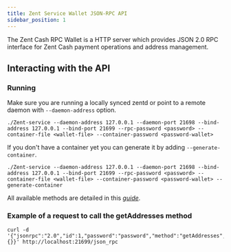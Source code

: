 ```yaml
---
title: Zent Service Wallet JSON-RPC API
sidebar_position: 1
---
```


The Zent Cash RPC Wallet is a HTTP server which provides JSON 2.0 RPC interface for Zent Cash payment operations and address management.

## Interacting with the API

### Running
Make sure you are running a locally synced zentd or point to a remote daemon with `--daemon-address` option.

```
./Zent-service --daemon-address 127.0.0.1 --daemon-port 21698 --bind-address 127.0.0.1 --bind-port 21699 --rpc-password <password> --container-file <wallet-file> --container-password <password-wallet>
```

If you don't have a container yet you can generate it by adding `--generate-container`.

```
./Zent-service --daemon-address 127.0.0.1 --daemon-port 21698 --bind-address 127.0.0.1 --bind-port 21699 --rpc-password <password> --container-file <wallet-file> --container-password <password-wallet> --generate-container
```
All available methods are detailed in this *[guide](/docs/category/zent-service-wallet-json-rpc-api-methods)*.

### Example of a request to call the getAddresses method

```
curl -d '{"jsonrpc":"2.0","id":1,"password":"password","method":"getAddresses","params":{}}' http://localhost:21699/json_rpc
```